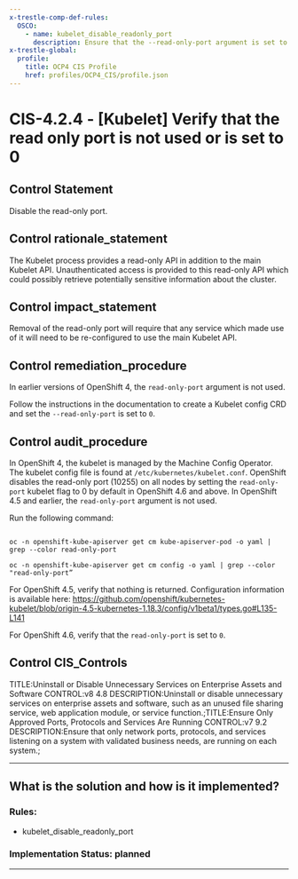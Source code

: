 ```yaml
---
x-trestle-comp-def-rules:
  OSCO:
    - name: kubelet_disable_readonly_port
      description: Ensure that the --read-only-port argument is set to 0
x-trestle-global:
  profile:
    title: OCP4 CIS Profile
    href: profiles/OCP4_CIS/profile.json
---
```


# CIS-4.2.4 - \[Kubelet\] Verify that the read only port is not used or is set to 0

## Control Statement

Disable the read-only port.

## Control rationale_statement

The Kubelet process provides a read-only API in addition to the main Kubelet API. Unauthenticated access is provided to this read-only API which could possibly retrieve potentially sensitive information about the cluster.

## Control impact_statement

Removal of the read-only port will require that any service which made use of it will need to be re-configured to use the main Kubelet API.

## Control remediation_procedure

In earlier versions of OpenShift 4, the `read-only-port` argument is not used. 

Follow the instructions in the documentation to create a Kubelet config CRD and set the `--read-only-port` is set to `0`.

## Control audit_procedure

In OpenShift 4, the kubelet is managed by the Machine Config Operator. The kubelet config file is found at `/etc/kubernetes/kubelet.conf`. OpenShift disables the read-only port (10255) on all nodes by setting the `read-only-port` kubelet flag to 0 by default in OpenShift 4.6 and above. In OpenShift 4.5 and earlier, the `read-only-port` argument is not used. 

Run the following command:

```

oc -n openshift-kube-apiserver get cm kube-apiserver-pod -o yaml | grep --color read-only-port

oc -n openshift-kube-apiserver get cm config -o yaml | grep --color "read-only-port”
```

For OpenShift 4.5, verify that nothing is returned. Configuration information is available here: https://github.com/openshift/kubernetes-kubelet/blob/origin-4.5-kubernetes-1.18.3/config/v1beta1/types.go#L135-L141

For OpenShift 4.6, verify that the `read-only-port` is set to `0`.

## Control CIS_Controls

TITLE:Uninstall or Disable Unnecessary Services on Enterprise Assets and Software CONTROL:v8 4.8 DESCRIPTION:Uninstall or disable unnecessary services on enterprise assets and software, such as an unused file sharing service, web application module, or service function.;TITLE:Ensure Only Approved Ports, Protocols and Services Are Running CONTROL:v7 9.2 DESCRIPTION:Ensure that only network ports, protocols, and services listening on a system with validated business needs, are running on each system.;

______________________________________________________________________

## What is the solution and how is it implemented?

<!-- For implementation status enter one of: implemented, partial, planned, alternative, not-applicable -->

<!-- Note that the list of rules under ### Rules: is read-only and changes will not be captured after assembly to JSON -->

<!-- Add control implementation description here for control: CIS-4.2.4 -->

### Rules:

  - kubelet_disable_readonly_port

### Implementation Status: planned

______________________________________________________________________
